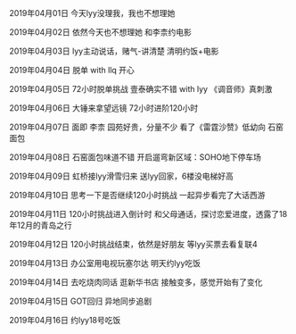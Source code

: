 2019年04月01日
今天lyy没理我，我也不想理她

2019年04月02日
依然今天也不想理她
和李柰约电影

2019年04月03日
lyy主动说话，赌气-讲清楚
清明约饭+电影

2019年04月04日
脱单 with llq 开心

2019年04月05日
72小时脱单挑战
壹泰确实不错 with lyy
《调音师》真刺激

2019年04月06日
大锤来拿望远镜
72小时进阶120小时

2019年04月07日
面即 李柰
园苑好贵，分量不少
看了《雷霆沙赞》低幼向
石窑面包

2019年04月08日
石窑面包味道不错
开启遛弯新区域：SOHO地下停车场

2019年04月09日
虹桥接lyy滑雪归来
送lyy回家，6楼没电梯好高

2019年04月10日
思考一下是否继续120小时挑战
一起异步看完了大话西游

2019年04月11日
120小时挑战进入倒计时
和父母通话，探讨恋爱进度，透露了18年12月的青岛之行

2019年04月12日
120小时挑战结束，依然是好朋友
等lyy买票去看复联4

2019年04月13日
办公室用电视玩塞尔达
明天约lyy吃饭

2019年04月14日
去吃烧肉同话 逛新华书店
接触变多，感觉开始有了变化

2019年04月15日
GOT回归
异地同步追剧

2019年04月16日
约lyy18号吃饭